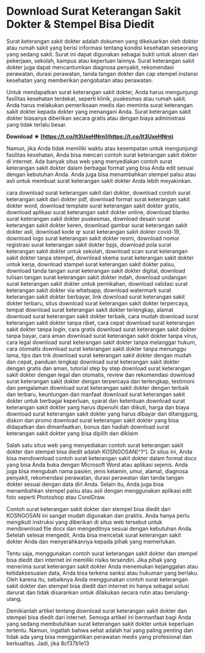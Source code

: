 # Download Surat Keterangan Sakit Dokter & Stempel Bisa Diedit
 
Surat keterangan sakit dokter adalah dokumen yang dikeluarkan oleh dokter atau rumah sakit yang berisi informasi tentang kondisi kesehatan seseorang yang sedang sakit. Surat ini dapat digunakan sebagai bukti untuk absen dari pekerjaan, sekolah, kampus atau keperluan lainnya. Surat keterangan sakit dokter juga dapat mencantumkan diagnosa penyakit, rekomendasi perawatan, durasi perawatan, tanda tangan dokter dan cap stempel instansi kesehatan yang memberikan pengobatan atau perawatan.
 
Untuk mendapatkan surat keterangan sakit dokter, Anda harus mengunjungi fasilitas kesehatan terdekat, seperti klinik, puskesmas atau rumah sakit. Anda harus melakukan pemeriksaan medis dan meminta surat keterangan sakit dokter kepada dokter yang menangani Anda. Surat keterangan sakit dokter biasanya diberikan secara gratis atau dengan biaya administrasi yang tidak terlalu besar.
 
**Download ★ [https://t.co/lt3UxeHNrn](https://t.co/lt3UxeHNrn)**


 
Namun, jika Anda tidak memiliki waktu atau kesempatan untuk mengunjungi fasilitas kesehatan, Anda bisa mencari contoh surat keterangan sakit dokter di internet. Ada banyak situs web yang menyediakan contoh surat keterangan sakit dokter dalam berbagai format yang bisa Anda edit sesuai dengan kebutuhan Anda. Anda juga bisa menambahkan stempel palsu atau asli untuk membuat surat keterangan sakit dokter Anda lebih meyakinkan.
 
cara download surat keterangan sakit dari dokter,  download contoh surat keterangan sakit dari dokter pdf,  download format surat keterangan sakit dokter word,  download template surat keterangan sakit dokter gratis,  download aplikasi surat keterangan sakit dokter online,  download blanko surat keterangan sakit dokter puskesmas,  download desain surat keterangan sakit dokter keren,  download gambar surat keterangan sakit dokter asli,  download kode qr surat keterangan sakit dokter covid-19,  download logo surat keterangan sakit dokter resmi,  download nomor registrasi surat keterangan sakit dokter bpjs,  download pola surat keterangan sakit dokter untuk sekolah,  download scan surat keterangan sakit dokter tanpa stempel,  download skema surat keterangan sakit dokter untuk kerja,  download stampel surat keterangan sakit dokter palsu,  download tanda tangan surat keterangan sakit dokter digital,  download tulisan tangan surat keterangan sakit dokter indah,  download undangan surat keterangan sakit dokter untuk pernikahan,  download validasi surat keterangan sakit dokter via whatsapp,  download watermark surat keterangan sakit dokter berbayar,  link download surat keterangan sakit dokter terbaru,  situs download surat keterangan sakit dokter terpercaya,  tempat download surat keterangan sakit dokter terlengkap,  alamat download surat keterangan sakit dokter terbaik,  cara mudah download surat keterangan sakit dokter tanpa ribet,  cara cepat download surat keterangan sakit dokter tanpa login,  cara gratis download surat keterangan sakit dokter tanpa bayar,  cara aman download surat keterangan sakit dokter tanpa virus,  cara legal download surat keterangan sakit dokter tanpa melanggar hukum,  cara otomatis download surat keterangan sakit dokter tanpa menunggu lama,  tips dan trik download surat keterangan sakit dokter dengan mudah dan cepat,  panduan lengkap download surat keterangan sakit dokter dengan gratis dan aman,  tutorial step by step download surat keterangan sakit dokter dengan legal dan otomatis,  review dan rekomendasi download surat keterangan sakit dokter dengan terpercaya dan terlengkap,  testimoni dan pengalaman download surat keterangan sakit dokter dengan terbaik dan terbaru,  keuntungan dan manfaat download surat keterangan sakit dokter untuk berbagai keperluan,  syarat dan ketentuan download surat keterangan sakit dokter yang harus dipenuhi dan diikuti,  harga dan biaya download surat keterangan sakit dokter yang harus dibayar dan ditanggung,  diskon dan promo download surat keterangan sakit dokter yang bisa didapatkan dan dimanfaatkan,  bonus dan hadiah download surat keterangan sakit dokter yang bisa dipilih dan diklaim
 
Salah satu situs web yang menyediakan contoh surat keterangan sakit dokter dan stempel bisa diedit adalah KOSNGOSAN[^1^]. Di situs ini, Anda bisa mendownload contoh surat keterangan sakit dokter dalam format docx yang bisa Anda buka dengan Microsoft Word atau aplikasi sejenis. Anda juga bisa mengubah nama pasien, jenis kelamin, umur, alamat, diagnosa penyakit, rekomendasi perawatan, durasi perawatan dan tanda tangan dokter sesuai dengan data diri Anda. Selain itu, Anda juga bisa menambahkan stempel palsu atau asli dengan menggunakan aplikasi edit foto seperti Photoshop atau CorelDraw.
 
Contoh surat keterangan sakit dokter dan stempel bisa diedit dari KOSNGOSAN ini sangat mudah digunakan dan praktis. Anda hanya perlu mengikuti instruksi yang diberikan di situs web tersebut untuk mendownload file docx dan mengeditnya sesuai dengan kebutuhan Anda. Setelah selesai mengedit, Anda bisa mencetak surat keterangan sakit dokter Anda dan menyerahkannya kepada pihak yang memerlukan.
 
Tentu saja, menggunakan contoh surat keterangan sakit dokter dan stempel bisa diedit dari internet ini memiliki risiko tersendiri. Jika pihak yang menerima surat keterangan sakit dokter Anda menemukan kejanggalan atau ketidaksesuaian data, Anda bisa terkena sanksi atau hukuman yang berlaku. Oleh karena itu, sebaiknya Anda menggunakan contoh surat keterangan sakit dokter dan stempel bisa diedit dari internet ini hanya sebagai solusi darurat dan tidak disarankan untuk dilakukan secara rutin atau berulang-ulang.
 
Demikianlah artikel tentang download surat keterangan sakit dokter dan stempel bisa diedit dari internet. Semoga artikel ini bermanfaat bagi Anda yang sedang membutuhkan surat keterangan sakit dokter untuk keperluan tertentu. Namun, ingatlah bahwa sehat adalah hal yang paling penting dan tidak ada yang bisa menggantikan perawatan medis yang profesional dan berkualitas. Jadi, jika
 8cf37b1e13
 
